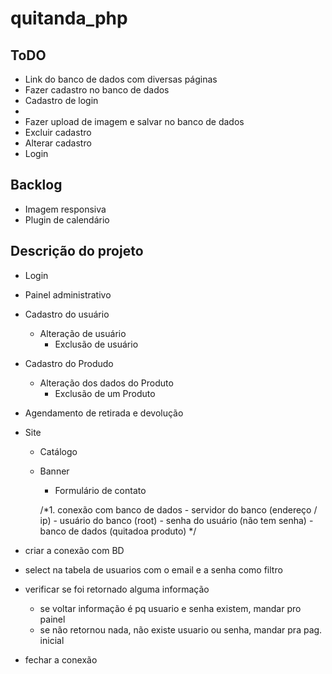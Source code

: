 # quitanda_php

## ToDO

- Link do banco de dados com diversas páginas
- Fazer cadastro no banco de dados
- Cadastro de login
-
- Fazer upload de imagem e salvar no banco de dados
- Excluir cadastro
- Alterar cadastro
- Login

## Backlog

- Imagem responsiva
- Plugin de calendário

## Descrição do projeto

- Login
- Painel administrativo
- Cadastro do usuário
  - Alteração de usuário
    - Exclusão de usuário
- Cadastro do Produdo
  - Alteração dos dados do Produto
    - Exclusão de um Produto
- Agendamento de retirada e devolução
- Site
  - Catálogo
  - Banner
    - Formulário de contato

    /*1. conexão com banco de dados
                - servidor do banco (endereço / ip)
                - usuário do banco (root)
                - senha do usuário (não tem senha)
                - banco de dados (quitadoa produto)
            */

- criar a conexão com BD
- select na tabela de usuarios com o email e a senha como filtro
- verificar se foi retornado alguma informação
  - se voltar informação é pq usuario e senha existem, mandar pro painel
  - se não retornou nada, não existe usuario ou senha, mandar pra pag. inicial

- fechar a conexão
